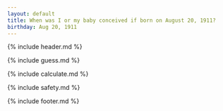 ```yaml
---
layout: default
title: When was I or my baby conceived if born on August 20, 1911?
birthday: Aug 20, 1911
---
```


{% include header.md %}

{% include guess.md %}

{% include calculate.md %}

{% include safety.md %}

{% include footer.md %}



